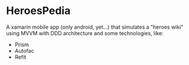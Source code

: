 # HeroesPedia
A xamarin mobile app (only android, yet...) that simulates a "heroes wiki" using MVVM with DDD architecture and some technologies, like:
- Prism
- Autofac
- Refit
